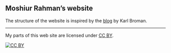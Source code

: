 ## Moshiur Rahman&rsquo;s website

The structure of the website is inspired by the [blog](https://kbroman.org/simple_site/pages/user_site.html) by Karl Broman.

---

My parts of this web site are licensed under
[CC BY](https://creativecommons.org/licenses/by/3.0/).

[![CC BY](https://i.creativecommons.org/l/by/3.0/88x31.png)](https://creativecommons.org/licenses/by/3.0/)
